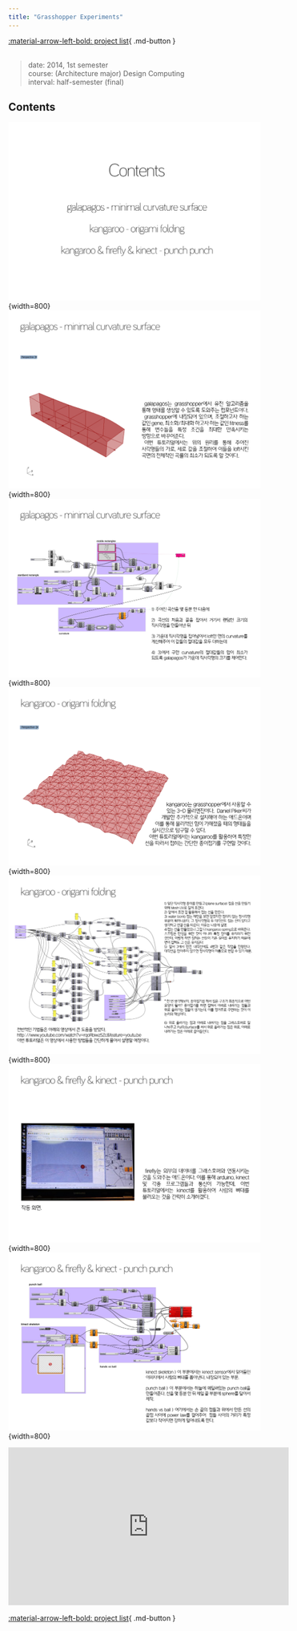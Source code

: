 ```yaml
---
title: "Grasshopper Experiments"
---
```


[:material-arrow-left-bold: project list](../../index.md){ .md-button }  
<br>

>date: 2014, 1st semester  
>course: (Architecture major) Design Computing  
>interval: half-semester (final)  

## Contents

![gh-2](../../../../../assets/tools-and-tales/form-experiments/2014/gh-exp/gh_2.png){width=800}
![gh-3](../../../../../assets/tools-and-tales/form-experiments/2014/gh-exp/gh_3.png){width=800}
![gh-4](../../../../../assets/tools-and-tales/form-experiments/2014/gh-exp/gh_4.png){width=800}
![gh-5](../../../../../assets/tools-and-tales/form-experiments/2014/gh-exp/gh_5.png){width=800}
![gh-6](../../../../../assets/tools-and-tales/form-experiments/2014/gh-exp/gh_6.png){width=800}
![gh-7](../../../../../assets/tools-and-tales/form-experiments/2014/gh-exp/gh_7.png){width=800}
![gh-8](../../../../../assets/tools-and-tales/form-experiments/2014/gh-exp/gh_8.png){width=800}
<iframe width="560" height="315" src="https://www.youtube.com/embed/3KTawDrCJhQ?si=Nhr_RqZa6J8g60P1" title="YouTube video player" frameborder="0" allow="accelerometer; autoplay; clipboard-write; encrypted-media; gyroscope; picture-in-picture; web-share" referrerpolicy="strict-origin-when-cross-origin" allowfullscreen></iframe>

[:material-arrow-left-bold: project list](../../index.md){ .md-button }